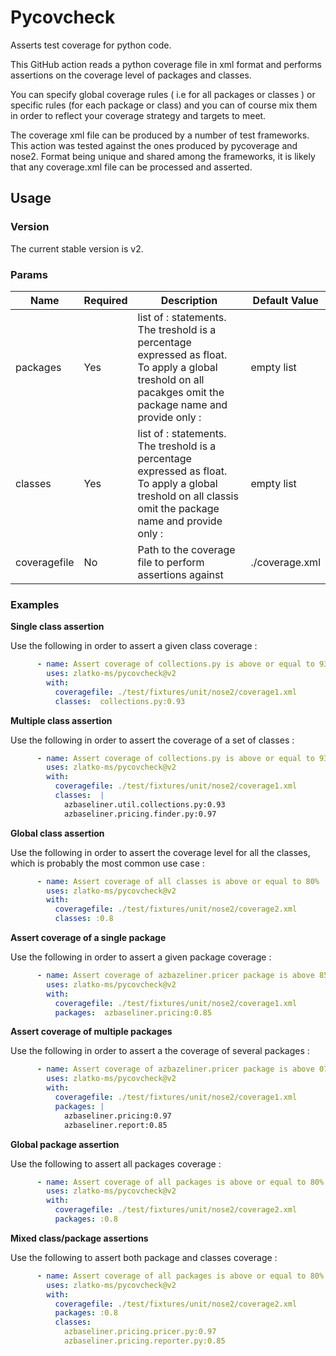 # Pycovcheck

Asserts test coverage for python code.

This GitHub action reads a python coverage file in xml format and performs assertions on the coverage level of packages and classes.

You can specify global coverage rules ( i.e for all packages or classes ) or specific rules (for each package or class) and you can of course mix them in order to reflect your coverage strategy and targets to meet.

The coverage xml file can be produced by a number of test frameworks. This action was tested against the ones produced by pycoverage and nose2. Format being unique and shared among the frameworks, it is likely that any coverage.xml file can be processed and asserted.

## Usage

### Version

The current stable version is v2.

### Params

| Name      | Required | Description                                                                                     | Default Value             |
| --------- | -------- | ------------------------------------------------------------------------------------------------| ------------------------- |
| packages     | Yes      | list of <packageName>:<coverageTreshold> statements. The treshold is a percentage expressed as float. To apply a global treshold on all pacakges omit the package name and provide only :<coverageTreshold>                                 | empty list |
| classes  | Yes       | list of <className>:<coverageTreshold> statements.  The treshold is a percentage expressed as float. To apply a global treshold on all classis omit the package name and provide only :<coverageTreshold>   | empty list |
| coveragefile    | No       | Path to the coverage file to perform assertions against | ./coverage.xml |


### Examples

**Single class assertion** 

Use the following in order to assert a given class coverage : 

```yaml
      - name: Assert coverage of collections.py is above or equal to 93% 
        uses: zlatko-ms/pycovcheck@v2
        with: 
          coveragefile: ./test/fixtures/unit/nose2/coverage1.xml
          classes:  collections.py:0.93
```

**Multiple class assertion** 

Use the following in order to assert the coverage of a set of classes : 

```yaml
      - name: Assert coverage of collections.py is above or equal to 93% and coverage of finder.py is above or equal to 97%
        uses: zlatko-ms/pycovcheck@v2
        with: 
          coveragefile: ./test/fixtures/unit/nose2/coverage1.xml
          classes:  |
            azbaseliner.util.collections.py:0.93
            azbaseliner.pricing.finder.py:0.97
```

**Global class assertion** 

Use the following in order to assert the coverage level for all the classes, which is probably the most common use case : 

```yaml
      - name: Assert coverage of all classes is above or equal to 80% 
        uses: zlatko-ms/pycovcheck@v2
        with: 
          coveragefile: ./test/fixtures/unit/nose2/coverage2.xml
          classes: :0.8
```

**Assert coverage of a single package** 

Use the following in order to assert a given package coverage  : 

```yaml
      - name: Assert coverage of azbazeliner.pricer package is above 85%
        uses: zlatko-ms/pycovcheck@v2
        with: 
          coveragefile: ./test/fixtures/unit/nose2/coverage1.xml
          packages:  azbaseliner.pricing:0.85
```

**Assert coverage of multiple packages** 

Use the following in order to assert a the coverage of several packages   : 

```yaml
      - name: Assert coverage of azbazeliner.pricer package is above 07% and azbazliner.report is above 85%
        uses: zlatko-ms/pycovcheck@v2
        with: 
          coveragefile: ./test/fixtures/unit/nose2/coverage1.xml
          packages: |
            azbaseliner.pricing:0.97
            azbaseliner.report:0.85
```

**Global package assertion** 

Use the following to assert all packages coverage : 

```yaml
      - name: Assert coverage of all packages is above or equal to 80% 
        uses: zlatko-ms/pycovcheck@v2
        with: 
          coveragefile: ./test/fixtures/unit/nose2/coverage2.xml
          packages: :0.8
```

**Mixed class/package assertions** 

Use the following to assert both package and classes coverage : 


```yaml
      - name: Assert coverage of all packages is above or equal to 80% and make sure that the pricer class has at least 97% of coverage while reporter class has at least 85% coverage
        uses: zlatko-ms/pycovcheck@v2
        with: 
          coveragefile: ./test/fixtures/unit/nose2/coverage2.xml
          packages: :0.8
          classes: 
            azbaseliner.pricing.pricer.py:0.97
            azbaseliner.pricing.reporter.py:0.85
```
